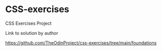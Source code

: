 # CSS-exercises
CSS Exercises Project

Link to solution by author 

https://github.com/TheOdinProject/css-exercises/tree/main/foundations
